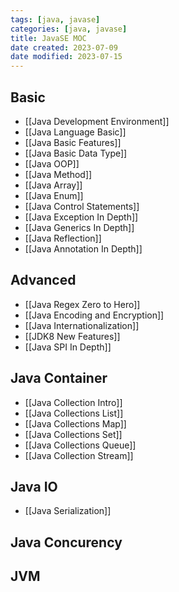 ```yaml
---
tags: [java, javase]
categories: [java, javase]
title: JavaSE MOC
date created: 2023-07-09
date modified: 2023-07-15
---
```


## Basic

- [[Java Development Environment]]
- [[Java Language Basic]]
- [[Java Basic Features]]
- [[Java Basic Data Type]]
- [[Java OOP]]
- [[Java Method]]
- [[Java Array]]
- [[Java Enum]]
- [[Java Control Statements]]
- [[Java Exception In Depth]]
- [[Java Generics In Depth]]
- [[Java Reflection]]
- [[Java Annotation In Depth]]

## Advanced

- [[Java Regex Zero to Hero]]
- [[Java Encoding and Encryption]]
- [[Java Internationalization]]
- [[JDK8 New Features]]
- [[Java SPI In Depth]]

## Java Container

- [[Java Collection Intro]]
- [[Java Collections List]]
- [[Java Collections Map]]
- [[Java Collections Set]]
- [[Java Collections Queue]]
- [[Java Collection Stream]]

## Java IO

- [[Java Serialization]]

## Java Concurency

## JVM
